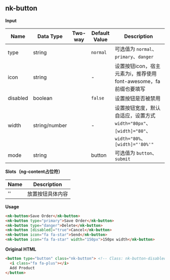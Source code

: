 ## nk-button

**Input**

| Name| Data Type | Two-way | Default Value | Description |
| --- | --- | --- | --- | --- |
| type | string | | `normal` | 可选值为 `normal`、`primary`、`danger` |
| icon | string | | - | 设置按钮icon，宿主元素为i，推荐使用font-awesome，fa前缀也要填写 |
| disabled | boolean | | `false` | 设置按钮是否被禁用 |
| width | string/number | | - | 设置按钮宽度，默认自适应，设置方式 `width="80px"`、`[width]="80"`、`width="80%`、`[width]="'80%'"` |
| mode | string | | button | 可选值为 `button`、`submit` |
 
**Slots（ng-content占位符）**

| Name | Description |
| --- | --- |
| '' | 放置按钮具体内容 |

**Usage**

```html
<nk-button>Save Order</nk-button>
<nk-button type="primary">Save Order</nk-button>
<nk-button type="danger">Delete</nk-button>
<nk-button [disabled]="true">Cancel</nk-button>
<nk-button icon="fa fa-star">Send</nk-button>
<nk-button icon="fa fa-star" width="150px">150px width</nk-button>
```

**Original HTML**
```html
<button type="button" class="nk-button"> <!-- Class: nk-button-disabled | nk-button-primary | nk-button-danger -->
  <i class="fa fa-plus"></i>
  Add Product
</button>
```
